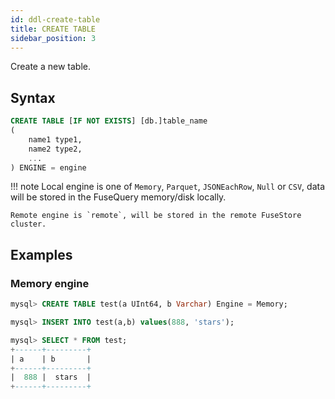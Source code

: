 ```yaml
---
id: ddl-create-table
title: CREATE TABLE
sidebar_position: 3
---
```


Create a new table.

## Syntax

```sql
CREATE TABLE [IF NOT EXISTS] [db.]table_name
(
    name1 type1,
    name2 type2,
    ...
) ENGINE = engine
```

!!! note
Local engine is one of `Memory`, `Parquet`, `JSONEachRow`, `Null` or `CSV`, data will be stored in the FuseQuery memory/disk locally.

    Remote engine is `remote`, will be stored in the remote FuseStore cluster.

## Examples

### Memory engine

```sql
mysql> CREATE TABLE test(a UInt64, b Varchar) Engine = Memory;

mysql> INSERT INTO test(a,b) values(888, 'stars');

mysql> SELECT * FROM test;
+------+---------+
| a    | b       |
+------+---------+
|  888 |  stars  |
+------+---------+
```
